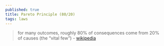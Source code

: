 ```yaml
---
published: true
title: Pareto Principle (80/20)
tags: laws
---
```

> for many outcomes, roughly 80% of consequences come from 20% of causes (the “vital few”) - [wikipedia](https://en.wikipedia.org/wiki/Pareto_principle)
